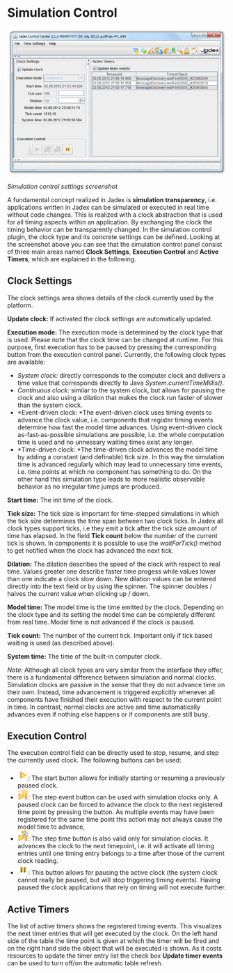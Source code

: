 # Simulation Control

![09 Simulation Control@simulation.png](simulation.png)

*Simulation control settings screenshot*

A fundamental concept realized in Jadex is **simulation transparency**, i.e. applications written in Jadex can be simulated or executed in real time without code changes. This is realized with a clock abstraction that is used for all timing aspects within an application. By exchanging the clock the timing behavior can be transparently changed. In the simulation control plugin, the clock type and its concrete settings can be defined. Looking at the screenshot above you can see that the simulation control panel consist of three main areas named **Clock Settings**, **Execution Control** and **Active Timers**, which are explained in the following.

Clock Settings
---------------------------

The clock settings area shows details of the clock currently used by the platform.

**Update clock:** If activated the clock settings are automatically updated.

**Execution mode:** The execution mode is determined by the clock type that is used. Please note that the clock time can be changed at runtime. For this purpose, first execution has to be paused by pressing the corresponding button from the execution control panel. Currently, the following clock types are available:

-   *System clock:* directly corresponds to the computer clock and delivers a time value that corresponds directly to Java *System.currentTimeMillis()*.
-   *Continuous clock*: similar to the system clock, but allows for pausing the clock and also using a dilation that makes the clock run faster of slower than the system clock.
-   *Event-driven clock: *The event-driven clock uses timing events to advance the clock value, i.e. components that register timing events determine how fast the model time advances. Using event-driven clock as-fast-as-possible simulations are possible, i.e. the whole computation time is used and no unnessary waiting times exist any longer.
-   *Time-driven clock: *The time-driven clock advances the model time by adding a constant (and definable) tick size. In this way the simulation time is advanced regularly which may lead to unnecessary time events, i.e. time points at which no component has something to do. On the other hand this simulation type leads to more realistic observable behavior as no irregular time jumps are produced.

**Start time:** The init time of the clock.

**Tick size:** The tick size is important for time-stepped simulations in which the tick size determines the time span between two clock ticks. In Jadex all clock types support ticks, i.e they emit a tick after the tick size amount of time has elapsed. In the field **Tick count** below the number of the current tick is shown. In components it is possible to use the *waitForTick()* method to get notified when the clock has advanced the next tick.

**Dilation:** The dilation describes the speed of the clock with respect to real time. Values greater one describe faster time progess while values lower than one indicate a clock slow down. New dilation values can be entered directly into the text field or by using the spinner. The spinner doubles / halves the current value when clicking up / down.

**Model time:** The model time is the time emitted by the clock. Depending on the clock type and its setting the model time can be completely different from real time. Model time is not advanced if the clock is paused.

**Tick count:** The number of the current tick. Important only if tick based waiting is used (as described above).

**System time:** The time of the built-in computer clock.

*Note:* Although all clock types are very similar from the interface they offer, there is a fundamental difference between simulation and normal clocks. Simulation clocks are passive in the sense that they do not advance time on their own. Instead, time advancement is triggered explicitly whenever all components have finished their execution with respect to the current point in time. In contrast, normal clocks are active and time automatically advances even if nothing else happens or if components are still busy.

Execution Control
------------------------------

The execution control field can be directly used to stop, resume, and step the currently used clock. The following buttons can be used:

-   ![09 Simulation Control@start.png](start.png): The start button allows for initially starting or resuming a previously paused clock.
-   ![09 Simulation Control@single\_step\_event.png](single_step_event.png): The step event button can be used with simulation clocks only. A paused clock can be forced to advance the clock to the next registered time point by pressing the button. As multiple events may have been registered for the same time point this action may not always cause the model time to advance,
-   ![09 Simulation Control@single\_step\_time.png](single_step_time.png): The step time button is also valid only for simulation clocks. It advances the clock to the next timepoint, i.e. it will activate all timing entries until one timing entry belongs to a time after those of the current clock reading.
-   ![09 Simulation Control@pause.png](pause.png): This button allows for pausing the active clock (the system clock cannot really be paused, but will stop triggering timing events). Having paused the clock applications that rely on timing will not execute further.

Active Timers
--------------------------

The list of active timers shows the registered timing events. This visualizes the next timer entries that will get executed by the clock. On the left hand side of the table the time point is given at which the timer will be fired and on the right hand side the object that will be executed is shown. As it costs resources to update the timer entry list the check box **Update timer events** can be used to turn off/on the automatic table refresh.
